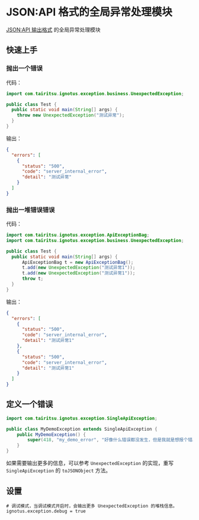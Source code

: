 # JSON:API 格式的全局异常处理模块
[JSON:API 输出格式](https://jsonapi.org/format/#errors) 的全局异常处理模块

## 快速上手

### 抛出一个错误

代码：
```java
import com.tairitsu.ignotus.exception.business.UnexpectedException;

public class Test {
  public static void main(String[] args) {
    throw new UnexpectedException("测试异常");
  }
}
```

输出：
```json
{
  "errors": [
    {
      "status": "500",
      "code": "server_internal_error",
      "detail": "测试异常"
    }
  ]
}
```

### 抛出一堆错误错误

代码：
```java
import com.tairitsu.ignotus.exception.ApiExceptionBag;
import com.tairitsu.ignotus.exception.business.UnexpectedException;

public class Test {
  public static void main(String[] args) {
      ApiExceptionBag t = new ApiExceptionBag();
      t.add(new UnexpectedException("测试异常1"));
      t.add(new UnexpectedException("测试异常1"));
      throw t;
  }
}
```

输出：
```json
{
  "errors": [
    {
      "status": "500",
      "code": "server_internal_error",
      "detail": "测试异常1"
    },
    {
      "status": "500",
      "code": "server_internal_error",
      "detail": "测试异常1"
    }
  ]
}
```

## 定义一个错误

```java
import com.tairitsu.ignotus.exception.SingleApiException;

public class MyDemoException extends SingleApiException {
    public MyDemoException() {
        super(418, "my_demo_error", "好像什么错误都没发生，但是我就是想报个错。");
    }
}
```

如果需要输出更多的信息，可以参考 `UnexpectedException` 的实现，重写 `SingleApiException` 的 `toJSONObject` 方法。

## 设置
```properties
# 调试模式，当调试模式开启时，会输出更多 UnexpectedException 的堆栈信息。
ignotus.exception.debug = true
```
